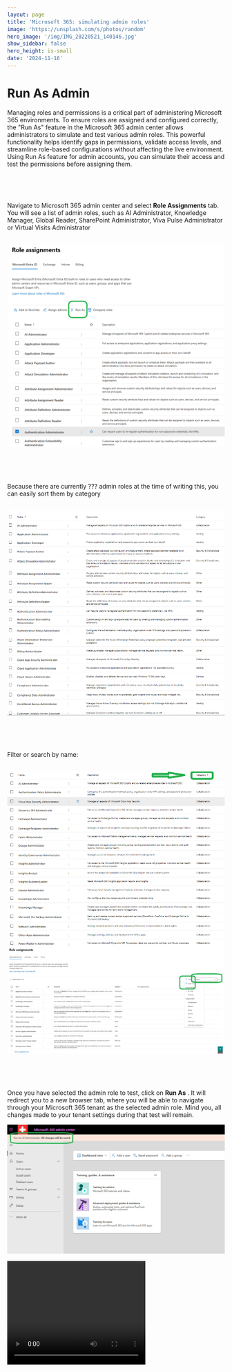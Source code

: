 ```yaml
---
layout: page
title: 'Microsoft 365: simulating admin roles'
image: 'https://unsplash.com/s/photos/random'
hero_image: '/img/IMG_20220521_140146.jpg'
show_sidebar: false
hero_height: is-small
date: '2024-11-16'
---
```



# Run As Admin

Managing roles and permissions is a critical part of administering Microsoft 365 environments. To ensure roles are assigned and configured correctly, the "Run As" feature in the Microsoft 365 admin center allows administrators to simulate and test various admin roles. This powerful functionality helps identify gaps in permissions, validate access levels, and streamline role-based configurations without affecting the live environment. Using Run As feature for admin accounts, you can simulate their access and test the permissions before assigning them.

<br/><br/><br/>

Navigate to Microsoft 365 admin center and select **Role Assignments** tab. You will see a list of admin roles, such as AI Administrator, Knowledge Manager, Global Reader, SharePoint Administrator, Viva Pulse Administrator or Virtual Visits Administrator

<br/>

<img src="/articles/img/compareroles5.PNG" >


<br/><br/><br/>

Because there are currently ??? admin roles at the time of writing this, you can easily sort them by category

<br/>

<img src="/articles/img/simulateadmin.PNG" >

<br/><br/><br/>

Filter or search by name:

<br/>

<img src="/articles/img/simulateadmin2.PNG" >

<img src="/articles/img/simulateadmin3.PNG" >


<br/><br/><br/>

Once you have selected the admin role to test, click on **Run As** . It will redirect you to a new browser tab, where you will be able to navigate through your Microsoft 365 tenant as the selected admin role. Mind you, all changes made to your tenant settings during that test will remain. 

<img src="/articles/img/compareroles6.PNG" >


<video src="/articles/vid/RoleRunAs.mp4" width="320" height="240" controls></video>